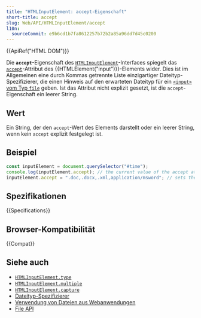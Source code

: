 ```yaml
---
title: "HTMLInputElement: accept-Eigenschaft"
short-title: accept
slug: Web/API/HTMLInputElement/accept
l10n:
  sourceCommit: e9b6cd1b7fa8612257b72b2a85a96dd7d45c0200
---
```


{{ApiRef("HTML DOM")}}

Die **`accept`**-Eigenschaft des [`HTMLInputElement`](/de/docs/Web/API/HTMLInputElement)-Interfaces spiegelt das [`accept`](/de/docs/Web/HTML/Reference/Elements/input#accept)-Attribut des {{HTMLElement("input")}}-Elements wider. Dies ist im Allgemeinen eine durch Kommas getrennte Liste einzigartiger Dateityp-Spezifizierer, die einen Hinweis auf den erwarteten Dateityp für ein [`<input>` vom Typ `file`](/de/docs/Web/HTML/Reference/Elements/input/file) geben. Ist das Attribut nicht explizit gesetzt, ist die `accept`-Eigenschaft ein leerer String.

## Wert

Ein String, der den `accept`-Wert des Elements darstellt oder ein leerer String, wenn kein `accept` explizit festgelegt ist.

## Beispiel

```js
const inputElement = document.querySelector("#time");
console.log(inputElement.accept); // the current value of the accept attribute
inputElement.accept = ".doc,.docx,.xml,application/msword"; // sets the accept value
```

## Spezifikationen

{{Specifications}}

## Browser-Kompatibilität

{{Compat}}

## Siehe auch

- [`HTMLInputElement.type`](/de/docs/Web/API/HTMLInputElement/type)
- [`HTMLInputElement.multiple`](/de/docs/Web/API/HTMLInputElement/multiple)
- [`HTMLInputElement.capture`](/de/docs/Web/API/HTMLInputElement/capture)
- [Dateityp-Spezifizierer](/de/docs/Web/HTML/Reference/Elements/input/file#unique_file_type_specifiers)
- [Verwendung von Dateien aus Webanwendungen](/de/docs/Web/API/File_API/Using_files_from_web_applications)
- [File API](/de/docs/Web/API/File_API)
